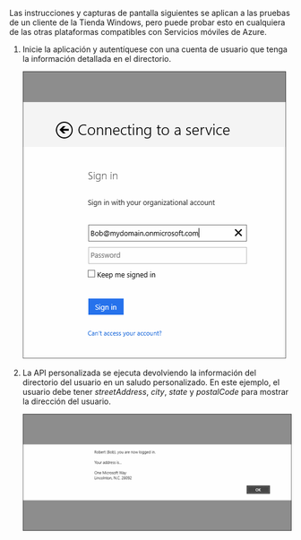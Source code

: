 ﻿

Las instrucciones y capturas de pantalla siguientes se aplican a las pruebas de un cliente de la Tienda Windows, pero puede probar esto en cualquiera de las otras plataformas compatibles con Servicios móviles de Azure. 

1. Inicie la aplicación y autentíquese con una cuenta de usuario que tenga la información detallada en el directorio. 

    ![](./media/mobile-services-aad-graph-info-test-app/bob-login.png)

2. La API personalizada se ejecuta devolviendo la información del directorio del usuario en un saludo personalizado. En este ejemplo, el usuario debe tener  *streetAddress*,  *city*,  *state* y  *postalCode* para mostrar la dirección del usuario.

    ![](./media/mobile-services-aad-graph-info-test-app/custom-greeting.png)


<!--HONumber=42-->
